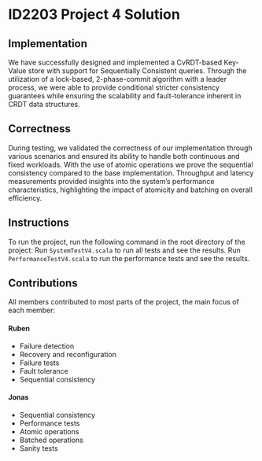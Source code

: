 # ID2203 Project 4 Solution

## Implementation
We have successfully designed and implemented a CvRDT-based Key-Value store with support for
Sequentially Consistent queries. Through the utilization of a lock-based, 2-phase-commit algorithm
with a leader process, we were able to provide conditional stricter consistency guarantees while ensuring
the scalability and fault-tolerance inherent in CRDT data structures.

## Correctness
During testing, we validated the correctness of our implementation through various scenarios and
ensured its ability to handle both continuous and fixed workloads. With the use of atomic operations we 
prove the sequential consistency compared to the base implementation. Throughput and latency measurements
provided insights into the system’s performance characteristics, highlighting the impact of atomicity and 
batching on overall efficiency.

## Instructions
To run the project, run the following command in the root directory of the project:
Run ``SystemTestV4.scala`` to run all tests and see the results.
Run ``PerformanceTestV4.scala`` to run the performance tests and see the results.

## Contributions
All members contributed to most parts of the project, the main focus of each member:

#### Ruben
- Failure detection
- Recovery and reconfiguration
- Failure tests
- Fault tolerance
- Sequential consistency

#### Jonas
- Sequential consistency
- Performance tests
- Atomic operations
- Batched operations
- Sanity tests
